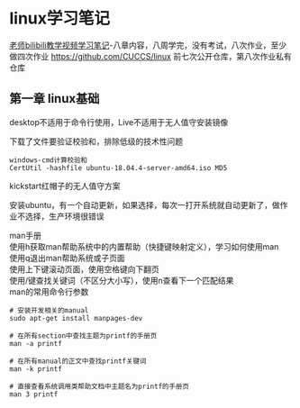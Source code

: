 # linux学习笔记
[老师bilibili教学视频学习笔记](https://space.bilibili.com/388851616/channel/detail?cid=103824)-八章内容，八周学完，没有考试，八次作业，至少做四次作业
https://github.com/CUCCS/linux
前七次公开仓库，第八次作业私有仓库
## 第一章 linux基础
desktop不适用于命令行使用，Live不适用于无人值守安装镜像  

下载了文件要验证校验和，排除低级的技术性问题
```
windows-cmd计算校验和
CertUtil -hashfile ubuntu-18.04.4-server-amd64.iso MD5
```

kickstart红帽子的无人值守方案

安装ubuntu，有一个自动更新，如果选择，每次一打开系统就自动更新了，做作业不选择，生产环境很错误

man手册  
使用h获取man帮助系统中的内置帮助（快捷键映射定义），学习如何使用man  
使用q退出man帮助系统或子页面  
使用上下键滚动页面，使用空格键向下翻页  
使用/键查找关键词（不区分大小写），使用n查看下一个匹配结果  
man的常用命令行参数
```
# 安装开发相关的manual
sudo apt-get install manpages-dev

# 在所有section中查找主题为printf的手册页
man -a printf

# 在所有manual的正文中查找printf关键词
man -k printf

# 直接查看系统调用类帮助文档中主题名为printf的手册页
man 3 printf
```